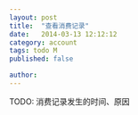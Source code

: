 ```yaml
---
layout: post
title:  "查看消费记录"
date:   2014-03-13 12:12:12
category: account
tags: todo M
published: false

author: 
---
```


TODO: 消费记录发生的时间、原因
